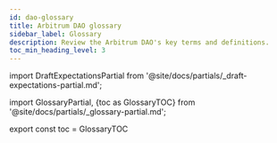 ```yaml
---
id: dao-glossary
title: Arbitrum DAO glossary
sidebar_label: Glossary
description: Review the Arbitrum DAO's key terms and definitions.
toc_min_heading_level: 3
---
```


import DraftExpectationsPartial from '@site/docs/partials/\_draft-expectations-partial.md';

<DraftExpectationsPartial />

import GlossaryPartial, {toc as GlossaryTOC} from '@site/docs/partials/\_glossary-partial.md';

<GlossaryPartial />

export const toc = GlossaryTOC
